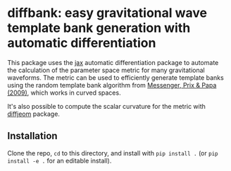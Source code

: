 # diffbank: easy gravitational wave template bank generation with automatic differentiation

This package uses the [jax](https://github.com/google/jax) automatic
differentiation package to automate the calculation of the parameter space
metric for many gravitational waveforms. The metric can be used to efficiently
generate template banks using the random template bank algorithm from
[Messenger, Prix & Papa (2009)](https://arxiv.org/abs/0809.5223), which works
in curved spaces.

It's also possible to compute the scalar curvature for the metric with
[diffjeom](https://github.com/adam-coogan/diffjeom) package.

## Installation

Clone the repo, `cd` to this directory, and install with `pip install .` (or
`pip install -e .` for an editable install).
